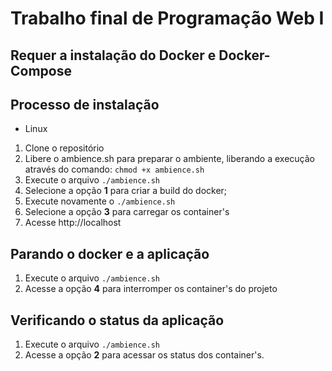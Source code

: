 # Trabalho final de Programação Web I

## Requer a instalação do Docker e Docker-Compose

## Processo de instalação
- Linux
1. Clone o repositório
2. Libere o ambience.sh para preparar o ambiente, liberando a execução através do comando:
```chmod +x ambience.sh```
3. Execute o arquivo ```./ambience.sh```
4. Selecione a opção **1** para criar a build do docker;
5. Execute novamente o ```./ambience.sh```
6. Selecione a opção **3** para carregar os container's
7. Acesse http://localhost

## Parando o docker e a aplicação
1. Execute o arquivo ```./ambience.sh```
2. Acesse a opção **4** para interromper os container's do projeto

## Verificando o status da aplicação
1. Execute o arquivo ```./ambience.sh```
2. Acesse a opção **2** para acessar os status dos container's.